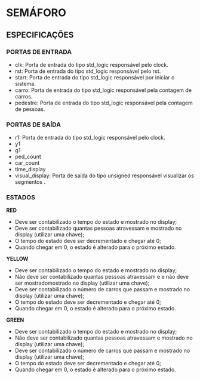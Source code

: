 # SEMÁFORO
## ESPECIFICAÇÕES

### PORTAS DE ENTRADA
 - clk:      Porta de entrada do tipo std_logic responsável pelo clock. 
 - rst:      Porta de entrada do tipo std_logic responsável pelo rst. 
 - start:    Porta de entrada do tipo std_logic responsável por iniciar o sistema. 
 - carro:    Porta de entrada do tipo std_logic responsável pela contagem de carros. 
 - pedestre: Porta de entrada do tipo std_logic responsável pela contagem de pessoas. 

### PORTAS DE SAÍDA
 - r1:       Porta de entrada do tipo std_logic responsável pelo clock.
 - y1
 - g1
 - ped_count
 - car_count
- time_display
 - visual_display: Porta de saída do tipo unsigned responsável visualizar os segmentos .


### ESTADOS

**RED**
 - Deve ser contabilizado o tempo do estado e mostrado no display;
 - Deve ser contabilizado quantas pessoas atravessam e mostrado no display (utilizar uma chave);
 - O tempo do estado deve ser decrementado e chegar até 0;
 - Quando chegar em 0, o estado é alterado para o próximo estado.

**YELLOW**
 - Deve ser contabilizado o tempo do estado e mostrado no display;
 - Não deve  ser contabilizado quantas pessoas atravessam e e não deve ser mostradomostrado no display (utilizar uma chave);
 - Deve  ser contabilizado o número de carros que passam e mostrado no display (utilizar uma chave);
 - O tempo do estado deve ser decrementado e chegar até 0;
 - Quando chegar em 0, o estado é alterado para o próximo estado.

**GREEN**
 - Deve ser contabilizado o tempo do estado e mostrado no display;
 - Não deve  ser contabilizado quantas pessoas atravessam e mostrado no display (utilizar uma chave);
 - Deve  ser contabilizado o número de carros que passam e mostrado no display (utilizar uma chave);
 - O tempo do estado deve ser decrementado e chegar até 0;
 - Quando chegar em 0, o estado é alterado para o próximo estado.





